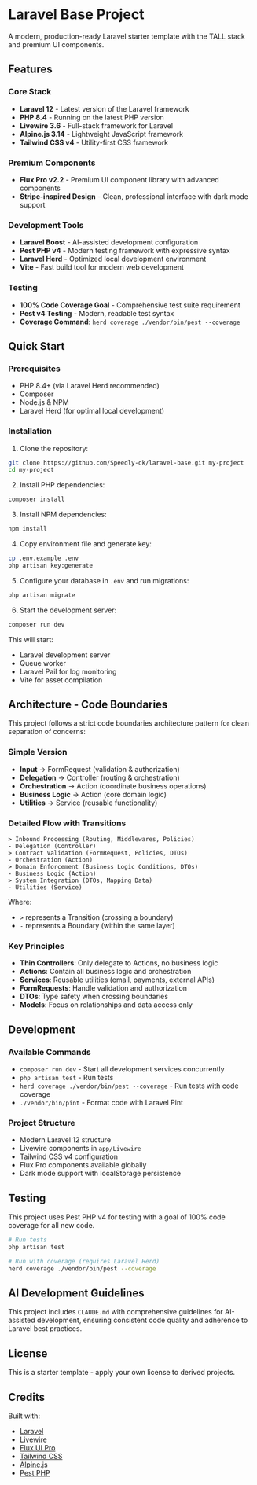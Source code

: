# Laravel Base Project

A modern, production-ready Laravel starter template with the TALL stack and premium UI components.

## Features

### Core Stack
- **Laravel 12** - Latest version of the Laravel framework
- **PHP 8.4** - Running on the latest PHP version
- **Livewire 3.6** - Full-stack framework for Laravel
- **Alpine.js 3.14** - Lightweight JavaScript framework
- **Tailwind CSS v4** - Utility-first CSS framework

### Premium Components
- **Flux Pro v2.2** - Premium UI component library with advanced components
- **Stripe-inspired Design** - Clean, professional interface with dark mode support

### Development Tools
- **Laravel Boost** - AI-assisted development configuration
- **Pest PHP v4** - Modern testing framework with expressive syntax
- **Laravel Herd** - Optimized local development environment
- **Vite** - Fast build tool for modern web development

### Testing
- **100% Code Coverage Goal** - Comprehensive test suite requirement
- **Pest v4 Testing** - Modern, readable test syntax
- **Coverage Command**: `herd coverage ./vendor/bin/pest --coverage`

## Quick Start

### Prerequisites
- PHP 8.4+ (via Laravel Herd recommended)
- Composer
- Node.js & NPM
- Laravel Herd (for optimal local development)

### Installation

1. Clone the repository:
```bash
git clone https://github.com/Speedly-dk/laravel-base.git my-project
cd my-project
```

2. Install PHP dependencies:
```bash
composer install
```

3. Install NPM dependencies:
```bash
npm install
```

4. Copy environment file and generate key:
```bash
cp .env.example .env
php artisan key:generate
```

5. Configure your database in `.env` and run migrations:
```bash
php artisan migrate
```

6. Start the development server:
```bash
composer run dev
```

This will start:
- Laravel development server
- Queue worker
- Laravel Pail for log monitoring
- Vite for asset compilation

## Architecture - Code Boundaries

This project follows a strict code boundaries architecture pattern for clean separation of concerns:

### Simple Version
- **Input** → FormRequest (validation & authorization)
- **Delegation** → Controller (routing & orchestration)  
- **Orchestration** → Action (coordinate business operations)
- **Business Logic** → Action (core domain logic)
- **Utilities** → Service (reusable functionality)

### Detailed Flow with Transitions
```
> Inbound Processing (Routing, Middlewares, Policies)
- Delegation (Controller)
> Contract Validation (FormRequest, Policies, DTOs)
- Orchestration (Action)
> Domain Enforcement (Business Logic Conditions, DTOs)
- Business Logic (Action)
> System Integration (DTOs, Mapping Data)
- Utilities (Service)
```

Where:
- `>` represents a Transition (crossing a boundary)
- `-` represents a Boundary (within the same layer)

### Key Principles
- **Thin Controllers**: Only delegate to Actions, no business logic
- **Actions**: Contain all business logic and orchestration
- **Services**: Reusable utilities (email, payments, external APIs)
- **FormRequests**: Handle validation and authorization
- **DTOs**: Type safety when crossing boundaries
- **Models**: Focus on relationships and data access only

## Development

### Available Commands

- `composer run dev` - Start all development services concurrently
- `php artisan test` - Run tests
- `herd coverage ./vendor/bin/pest --coverage` - Run tests with code coverage
- `./vendor/bin/pint` - Format code with Laravel Pint

### Project Structure

- Modern Laravel 12 structure
- Livewire components in `app/Livewire`
- Tailwind CSS v4 configuration
- Flux Pro components available globally
- Dark mode support with localStorage persistence

## Testing

This project uses Pest PHP v4 for testing with a goal of 100% code coverage for all new code.

```bash
# Run tests
php artisan test

# Run with coverage (requires Laravel Herd)
herd coverage ./vendor/bin/pest --coverage
```

## AI Development Guidelines

This project includes `CLAUDE.md` with comprehensive guidelines for AI-assisted development, ensuring consistent code quality and adherence to Laravel best practices.

## License

This is a starter template - apply your own license to derived projects.

## Credits

Built with:
- [Laravel](https://laravel.com)
- [Livewire](https://livewire.laravel.com)
- [Flux UI Pro](https://fluxui.dev)
- [Tailwind CSS](https://tailwindcss.com)
- [Alpine.js](https://alpinejs.dev)
- [Pest PHP](https://pestphp.com)